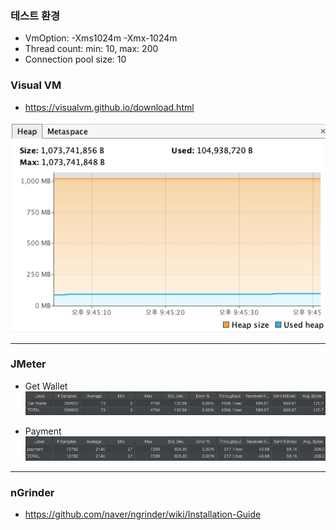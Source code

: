 ### 테스트 환경
- VmOption: -Xms1024m -Xmx-1024m
- Thread count: min: 10, max: 200
- Connection pool size: 10

### Visual VM
- https://visualvm.github.io/download.html

![heap.png](images/heap.png)

---

### JMeter

- Get Wallet
![get-wallet.png](images/get-wallet.png)

- Payment
![payment.png](images/payment.png)

---

### nGrinder
- https://github.com/naver/ngrinder/wiki/Installation-Guide